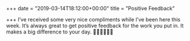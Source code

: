 +++
date = "2019-03-14T18:12:00+00:00"
title = "Positive Feedback"

+++
I’ve received some very nice compliments while I’ve been here this week. It’s always great to get positive feedback for the work you put in. It makes a big difference to your day. 👨🏻‍💻🦸🏻‍♂️
